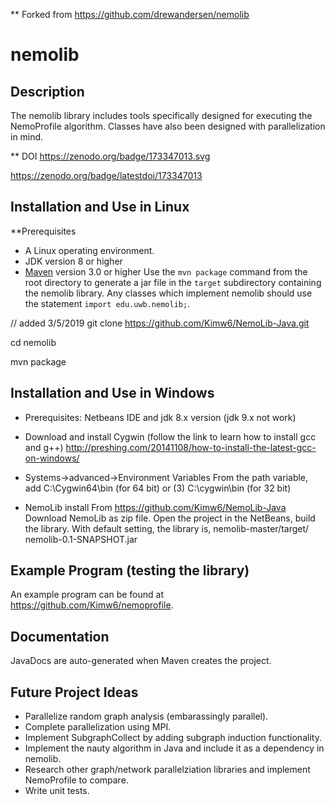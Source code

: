** Forked from https://github.com/drewandersen/nemolib

nemolib
=======

Description
-----------
The nemolib library includes tools specifically designed for executing the NemoProfile algorithm. Classes have also been designed with parallelization in mind.

** DOI
https://zenodo.org/badge/173347013.svg

https://zenodo.org/badge/latestdoi/173347013

Installation and Use in Linux
--------------------
**Prerequisites 
* A Linux operating environment.
* JDK version 8 or higher
* [Maven](https://maven.apache.org/) version 3.0 or higher
Use the `mvn package` command from the root directory to generate a jar file
in the `target` subdirectory containing the nemolib library. Any classes 
which implement nemolib should use the statement `import edu.uwb.nemolib;`.

// added 3/5/2019
git clone https://github.com/Kimw6/NemoLib-Java.git

cd nemolib

mvn package

Installation and Use in Windows
--------------------
* Prerequisites: Netbeans IDE and jdk 8.x version (jdk 9.x not work)
* Download and install Cygwin (follow the link to learn how to install gcc and g++)
http://preshing.com/20141108/how-to-install-the-latest-gcc-on-windows/
* Systems->advanced->Environment Variables
 From the path variable, add C:\Cygwin64\bin (for 64 bit) or (3)	C:\cygwin\bin (for 32 bit)
 
* NemoLib install
  From https://github.com/Kimw6/NemoLib-Java
  Download NemoLib as zip file.
  Open the project in the NetBeans, build the library.
  With default setting, the library is, nemolib-master/target/ nemolib-0.1-SNAPSHOT.jar

Example Program (testing the library)
---------------
An example program can be found at https://github.com/Kimw6/nemoprofile.

Documentation
-------------
JavaDocs are auto-generated when Maven creates the project.

Future Project Ideas
--------------------
* Parallelize random graph analysis (embarassingly parallel).
* Complete parallelization using MPI.
* Implement SubgraphCollect by adding subgraph induction functionality.
* Implement the nauty algorithm in Java and include it as a dependency in nemolib. 
* Research other graph/network parallelziation libraries and implement NemoProfile to compare.
* Write unit tests.



